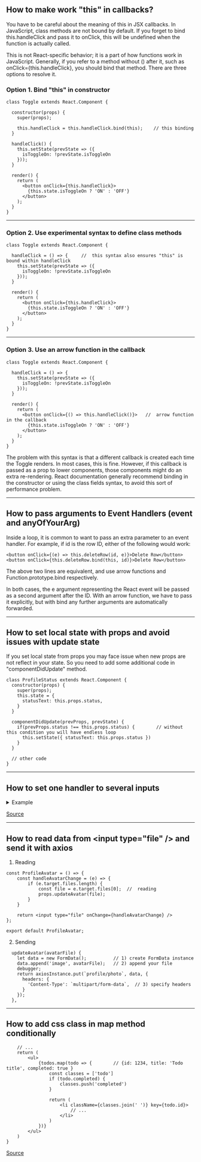 ## How to make work "this" in callbacks?
You have to be careful about the meaning of this in JSX callbacks. 
In JavaScript, class methods are not bound by default. If you forget
to bind this.handleClick and pass it to onClick, this will be 
undefined when the function is actually called.

This is not React-specific behavior; it is a part of how functions 
work in JavaScript. Generally, if you refer to a method without () 
after it, such as onClick={this.handleClick}, you should bind that 
method. There are three options to resolve it.

### Option 1. Bind "this" in constructor

```
class Toggle extends React.Component {
  
  constructor(props) {
    super(props);

    this.handleClick = this.handleClick.bind(this);    // this binding
  }

  handleClick() {
    this.setState(prevState => ({
      isToggleOn: !prevState.isToggleOn
    }));
  }

  render() {
    return (
      <button onClick={this.handleClick}>
        {this.state.isToggleOn ? 'ON' : 'OFF'}
      </button>
    );
  }
}
```

---

### Option 2. Use experimental syntax to define class methods

```
class Toggle extends React.Component {

  handleClick = () => {		// 	this syntax also ensures "this" is bound within handleClick
    this.setState(prevState => ({
      isToggleOn: !prevState.isToggleOn
    }));
  }

  render() {
    return (
      <button onClick={this.handleClick}>
        {this.state.isToggleOn ? 'ON' : 'OFF'}
      </button>
    );
  }
}
```

---

### Option 3. Use an arrow function in the callback

```
class Toggle extends React.Component {

  handleClick = () => {		
    this.setState(prevState => ({
      isToggleOn: !prevState.isToggleOn
    }));
  }

  render() {
    return (
      <button onClick={() => this.handleClick()}> 	// 	arrow function in the callback
        {this.state.isToggleOn ? 'ON' : 'OFF'}
      </button>
    );
  }
}
```

The problem with this syntax is that a different callback is created each time 
the Toggle renders. In most cases, this is fine. However, if this callback is 
passed as a prop to lower components, those components might do an extra 
re-rendering. React documentation generally recommend binding in the constructor 
or using the class fields syntax, to avoid this sort of performance problem.

---

## How to pass arguments to Event Handlers (event and anyOfYourArg)

Inside a loop, it is common to want to pass an extra parameter to an event 
handler. For example, if id is the row ID, either of the following would work:

```
<button onClick={(e) => this.deleteRow(id, e)}>Delete Row</button>
<button onClick={this.deleteRow.bind(this, id)}>Delete Row</button>
```

The above two lines are equivalent, and use arrow functions and Function.prototype.bind respectively.

In both cases, the e argument representing the React event will be passed as a second argument after the ID.
With an arrow function, we have to pass it explicitly, but with bind any further arguments are automatically forwarded.

---

## How to set local state with props and avoid issues with update state

If you set local state from props you may face issue when new props are not reflect in
your state. So you need to add some additional code in "componentDidUpdate" method.

```
class ProfileStatus extends React.Component {
  constructor(props) {
    super(props);
    this.state = {
      statusText: this.props.status,
    }
  }

  componentDidUpdate(prevProps, prevState) {
    if(prevProps.status !== this.props.status) {        // without this condition you will have endless loop
      this.setState({ statusText: this.props.status })
    }
  }
  
  // other code
}
```

---

## How to set one handler to several inputs

<details>
<summary>Example</summary>

```
    class Reservation extends React.Component {
      constructor(props) {
        super(props);
        this.state = {
          isGoing: true,
          numberOfGuests: 2
        };
    
        this.handleInputChange = this.handleInputChange.bind(this);
      }
    
      handleInputChange(event) {
        const target = event.target;
        const value = target.type === 'checkbox' ? target.checked : target.value;
        const name = target.name;
    
        this.setState({
          [name]: value
        });
      }
    
      render() {
        return (
          <form>
            <label>
              Is going:
              <input
                name="isGoing"
                type="checkbox"
                checked={this.state.isGoing}
                onChange={this.handleInputChange} />
            </label>
            <br />
            <label>
              Number of guests:
              <input
                name="numberOfGuests"
                type="number"
                value={this.state.numberOfGuests}
                onChange={this.handleInputChange} />
            </label>
          </form>
        );
      }
    }
    
    ReactDOM.render(
      <Reservation />,
      document.getElementById('root')
    );

```

</details>

[Source](https://reactjs.org/docs/forms.html#handling-multiple-inputs)

---

## How to read data from &lt;input type="file" /> and send it with axios

1. Reading

```
const ProfileAvatar = () => {
    const handleAvatarChange = (e) => {
        if (e.target.files.length) {
            const file = e.target.files[0];  //  reading
            props.updateAvatar(file);
        }
    }

    return <input type="file" onChange={handleAvatarChange} />
};

export default ProfileAvatar;
```

2. Sending

```
  updateAvatar(avatarFile) {
    let data = new FormData();          // 1) create FormData instance
    data.append('image', avatarFile);   // 2) append your file
    debugger;
    return axiosInstance.put(`profile/photo`, data, {
      headers: {
        'Content-Type': `multipart/form-data`,  // 3) specify headers
      }
    });
  },
```

---

## How to add css class in map method conditionally

```const TodoList = (props) => {
    // ...
    return (
        <ul>
            {todos.map(todo => {        // {id: 1234, title: 'Todo title', completed: true }
                const classes = ['todo']
                if (todo.completed) {
                    classes.push('completed')
                }
                
                return (
                    <li className={classes.join(' ')} key={todo.id}>
                        // ...
                    </li>
                )
            })}
        </ul>
    )
}
```

[Source](https://github.com/vladilenm/react-typescript-intro/blob/d5ff18c6622cbf13f4f2ab9abc292c4b499a7853/src/components/TodoList.tsx#L27)